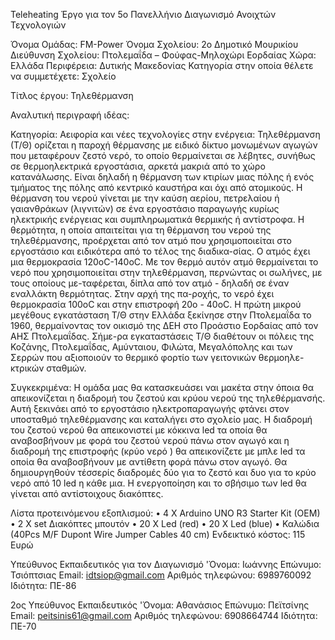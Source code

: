 Teleheating
Έργο για τον 5o Πανελλήνιο Διαγωνισμό Ανοιχτών Τεχνολογιών 

Όνομα Ομάδας:  FM-Power
Όνομα Σχολείου: 2ο Δημοτικό Μουρικίου
Διεύθυνση Σχολείου: Πτολεμαΐδα – Φούφας-Μηλοχώρι Εορδαίας
Χώρα: Ελλάδα
Περιφέρεια: Δυτικής Μακεδονίας
Κατηγορία στην οποία θέλετε να συμμετέχετε: Σχολείο

Τίτλος έργου: Τηλεθέρμανση

Αναλυτική περιγραφή ιδέας: 

Κατηγορία: 
Αειφορία και νέες τεχνολογίες στην ενέργεια: Τηλεθέρμανση (Τ/Θ) ορίζεται η παροχή θέρμανσης με ειδικό δίκτυο μονωμένων αγωγών που μεταφέρουν ζεστό νερό, το οποίο θερμαίνεται σε λέβητες, συνήθως σε θερμοηλεκτρικά εργοστάσια, αρκετά μακριά από το χώρο κατανάλωσης. Είναι δηλαδή η θέρμανση των κτιρίων μιας πόλης ή ενός τμήματος της πόλης από κεντρικό καυστήρα και όχι από ατομικούς. 
Η θέρμανση του νερού γίνεται με την καύση αερίου, πετρελαίου ή γαιανθράκων (λιγνιτών) σε ένα εργοστάσιο παραγωγής κυρίως ηλεκτρικής ενέργειας και συμπληρωματικά θερμικής ή αντίστροφα. 
Η θερμότητα, η οποία απαιτείται για τη θέρμανση του νερού της τηλεθέρμανσης, προέρχεται από τον ατμό που χρησιμοποιείται στο εργοστάσιο και ειδικότερα από το τέλος της διαδικα-σίας. Ο ατμός έχει μια θερμοκρασία 120οC-140οC. Με τον θερμό αυτόν ατμό θερμαίνεται το νερό που χρησιμοποιείται στην τηλεθέρμανση, περνώντας οι σωλήνες, με τους οποίους με-ταφέρεται, δίπλα από τον ατμό - δηλαδή σε έναν εναλλάκτη θερμότητας. Στην αρχή της πα-ροχής, το νερό έχει θερμοκρασία 100οC και στην επιστροφή 20ο - 40οC. 
Η πρώτη μικρού μεγέθους εγκατάσταση Τ/Θ στην Ελλάδα ξεκίνησε στην Πτολεμαΐδα το 1960, θερμαίνοντας τον οικισμό της ΔΕΗ στο Προάστιο Εορδαίας από τον ΑΗΣ Πτολεμαΐδας. Σήμε-ρα εγκαταστάσεις Τ/Θ διαθέτουν οι πόλεις της Κοζάνης, Πτολεμαΐδας, Αμύνταιου, Φιλώτα, Μεγαλόπολης και των Σερρών που αξιοποιούν το θερμικό φορτίο των γειτονικών θερμοηλε-κτρικών σταθμών. 

Συγκεκριμένα:
Η ομάδα μας θα κατασκευάσει ναι μακέτα στην όποια θα απεικονίζεται η διαδρομή του ζεστού και κρύου νερού της τηλεθέρμανσής. Αυτή ξεκινάει από το εργοστάσιο ηλεκτροπαραγωγής  φτάνει στον υποσταθμό τηλεθέρμανσης και καταλήγει στο σχολείο μας. Η διαδρομή του ζεστού νερού θα απεικονιστεί με κόκκινα led τα οποία θα αναβοσβήνουν με φορά του ζεστού νερού πάνω στον αγωγό και η διαδρομή της επιστροφής (κρύο νερό ) θα απεικονίζετε με μπλε led τα οποία θα αναβοσβήνουν με αντίθετη φορά πάνω στον αγωγό. Θα δημιουργηθούν τέσσερίς διαδρομές δύο για το ζεστό και δυο για το κρύο νερό από 10 led η κάθε μια. Η ενεργοποίηση και το σβήσιμο των led θα γίνεται από αντίστοιχους διακόπτες. 

Λίστα προτεινόμενου εξοπλισμού:
•	4 X Arduino UNO R3 Starter Kit (OEM)
•	2 Χ set Διακόπτες μπουτόν 
•	20 Χ Led (red)
•	20 Χ Led (blue)
•	Καλώδια (40Pcs M/F Dupont Wire Jumper Cables 40 cm)
Ενδεικτικό κόστος: 115 Ευρώ

Υπεύθυνος Εκπαιδευτικός για τον Διαγωνισμό
'Όνομα: Ιωάννης
Επώνυμο: Τσιόπτσιας
Email: idtsiop@gmail.com
Αριθμός τηλεφώνου: 6989760092
Ιδιότητα: ΠΕ-86

2ος Υπεύθυνος Εκπαιδευτικός
'Όνομα: Αθανάσιος
Επώνυμο: Πεϊτσίνης
Email: peitsinis61@gmail.com
Αριθμός τηλεφώνου: 6908664744
Ιδιότητα: ΠΕ-70
